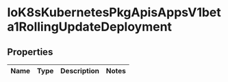 
# IoK8sKubernetesPkgApisAppsV1beta1RollingUpdateDeployment

## Properties
Name | Type | Description | Notes
------------ | ------------- | ------------- | -------------



